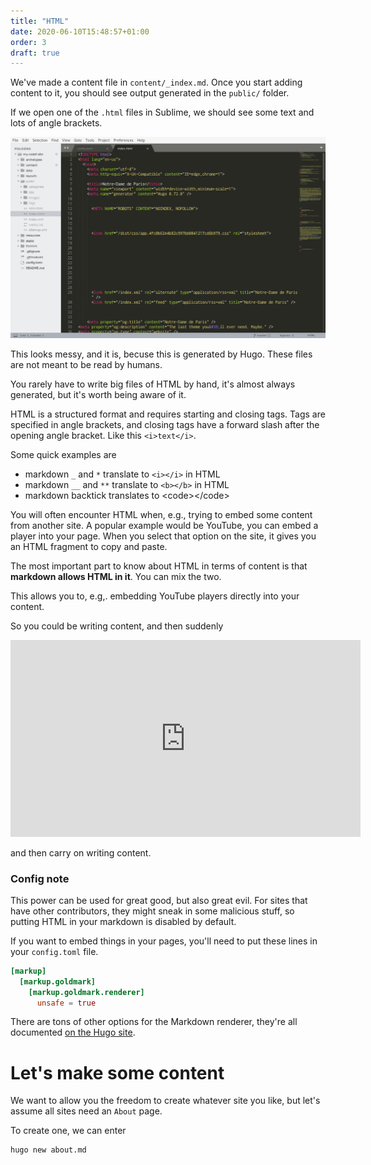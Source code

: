 ```yaml
---
title: "HTML"
date: 2020-06-10T15:48:57+01:00
order: 3
draft: true
---
```

We've made a content file in `content/_index.md`. Once you start adding content to it, you should see output generated in the `public/` folder.

If we open one of the `.html` files in Sublime, we should see some text and lots of angle brackets.

![Sublime](sublime-0.png)

This looks messy, and it is, becuse this is generated by Hugo. These files are not meant to be read by humans.

You rarely have to write big files of HTML by hand, it's almost always generated, but it's worth being aware of it.

HTML is a structured format and requires starting and closing tags. Tags are specified in angle brackets, and closing tags have a forward slash after the opening angle bracket. Like this `<i>text</i>`.

Some quick examples are

- markdown `_` and `*` translate to `<i></i>` in HTML
- markdown `__` and `**` translate to `<b></b>` in HTML
- markdown backtick translates to \<code>\</code>

You will often encounter HTML when, e.g., trying to embed some content from another site. A popular example would be YouTube, you can embed a player into your page. When you select that option on the site, it gives you an HTML fragment to copy and paste.

The most important part to know about HTML in terms of content is that **markdown allows HTML in it**. You can mix the two.

This allows you to, e.g,. embedding YouTube players directly into your content.

So you could be writing content, and then suddenly

<iframe width="560" height="315" src="https://www.youtube.com/embed/dQw4w9WgXcQ" frameborder="0" allow="accelerometer; autoplay; encrypted-media; gyroscope; picture-in-picture" allowfullscreen></iframe>

and then carry on writing content.

### Config note
This power can be used for great good, but also great evil. For sites that have other contributors, they might sneak in some malicious stuff, so putting HTML in your markdown is disabled by default.

If you want to embed things in your pages, you'll need to put these lines in your `config.toml` file.

```toml
[markup]
  [markup.goldmark]
    [markup.goldmark.renderer]
      unsafe = true
```

There are tons of other options for the Markdown renderer, they're all documented [on the Hugo site](https://gohugo.io/getting-started/configuration-markup/).

# Let's make some content
We want to allow you the freedom to create whatever site you like, but let's assume all sites need an `About` page.

To create one, we can enter

```
hugo new about.md
```
